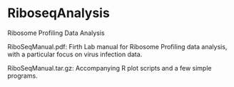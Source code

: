 # RiboseqAnalysis
Ribosome Profiling Data Analysis

RiboSeqManual.pdf: Firth Lab manual for Ribosome Profiling data analysis, with a particular focus on virus infection data.

RiboSeqManual.tar.gz: Accompanying R plot scripts and a few simple programs. 
